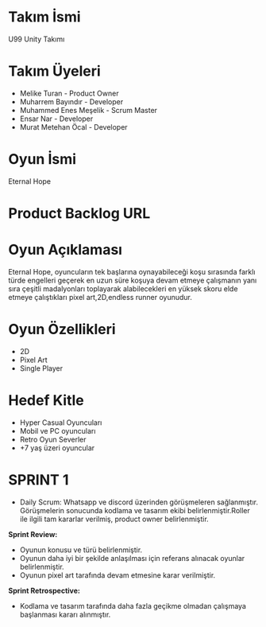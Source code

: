 # Takım İsmi
U99 Unity Takımı

# Takım Üyeleri
- Melike Turan - Product Owner
- Muharrem Bayındır - Developer
- Muhammed Enes Meşelik - Scrum Master
- Ensar Nar - Developer
- Murat Metehan Öcal - Developer

# Oyun İsmi
Eternal Hope

# Product Backlog URL


# Oyun Açıklaması
Eternal Hope, oyuncuların tek başlarına oynayabileceği koşu sırasında farklı türde engelleri geçerek en uzun süre koşuya devam etmeye çalışmanın yanı sıra çeşitli madalyonları toplayarak alabilecekleri en yüksek skoru elde etmeye çalıştıkları pixel art,2D,endless runner oyunudur.

# Oyun Özellikleri
- 2D
- Pixel Art
- Single Player

# Hedef Kitle
- Hyper Casual Oyuncuları
- Mobil ve PC oyuncuları
- Retro Oyun Severler
- +7 yaş üzeri oyuncular

# SPRINT 1
- Daily Scrum: Whatsapp ve discord üzerinden görüşmeleren sağlanmıştır. Görüşmelerin sonucunda kodlama ve tasarım ekibi belirlenmiştir.Roller ile ilgili tam kararlar verilmiş, product owner belirlenmiştir.

**Sprint Review:**
- Oyunun konusu ve türü belirlenmiştir.
- Oyunun daha iyi bir şekilde anlaşılması için referans alınacak oyunlar belirlenmiştir.
- Oyunun pixel art tarafında devam etmesine karar verilmiştir.

**Sprint Retrospective:**
- Kodlama ve tasarım tarafında daha fazla geçikme olmadan çalışmaya başlanması kararı alınmıştır.
